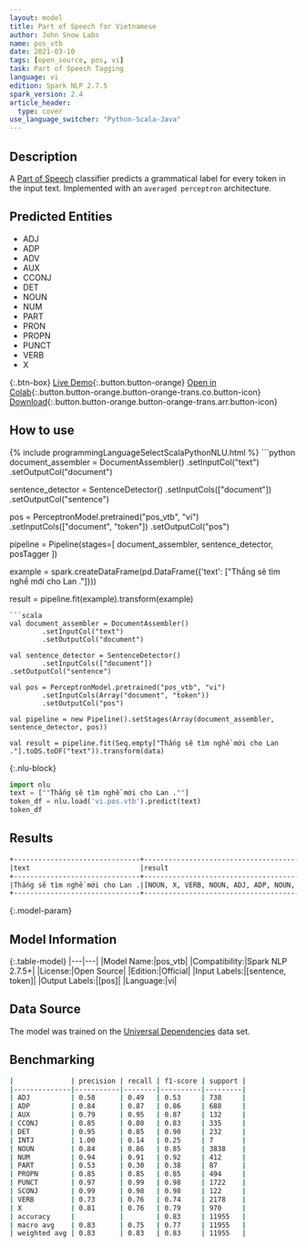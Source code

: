 ```yaml
---
layout: model
title: Part of Speech for Vietnamese
author: John Snow Labs
name: pos_vtb
date: 2021-03-10
tags: [open_source, pos, vi]
task: Part of Speech Tagging
language: vi
edition: Spark NLP 2.7.5
spark_version: 2.4
article_header:
  type: cover
use_language_switcher: "Python-Scala-Java"
---
```


## Description

A [Part of Speech](https://en.wikipedia.org/wiki/Part_of_speech) classifier predicts a grammatical label for every token in the input text. Implemented with an `averaged perceptron` architecture.

## Predicted Entities

- ADJ
- ADP
- ADV
- AUX
- CCONJ
- DET
- NOUN
- NUM
- PART
- PRON
- PROPN
- PUNCT
- VERB
- X

{:.btn-box}
[Live Demo](https://demo.johnsnowlabs.com/public/GRAMMAR_EN/){:.button.button-orange}
[Open in Colab](https://colab.research.google.com/github/JohnSnowLabs/spark-nlp-workshop/blob/master/tutorials/streamlit_notebooks/GRAMMAR_EN.ipynb){:.button.button-orange.button-orange-trans.co.button-icon}
[Download](https://s3.amazonaws.com/auxdata.johnsnowlabs.com/public/models/pos_vtb_vi_2.7.5_2.4_1615401332222.zip){:.button.button-orange.button-orange-trans.arr.button-icon}

## How to use



<div class="tabs-box" markdown="1">
{% include programmingLanguageSelectScalaPythonNLU.html %}
```python
document_assembler = DocumentAssembler()
  .setInputCol("text")
  .setOutputCol("document")

sentence_detector = SentenceDetector()
  .setInputCols(["document"])
  .setOutputCol("sentence")

pos = PerceptronModel.pretrained("pos_vtb", "vi")
  .setInputCols(["document", "token"])
  .setOutputCol("pos")

pipeline = Pipeline(stages=[
  document_assembler,
  sentence_detector,
  posTagger
])

example = spark.createDataFrame(pd.DataFrame({'text': ["Thắng sẽ tìm nghề mới cho Lan ."]}))

result = pipeline.fit(example).transform(example)
```
```scala
val document_assembler = DocumentAssembler()
        .setInputCol("text")
        .setOutputCol("document")

val sentence_detector = SentenceDetector()
        .setInputCols(["document"])
.setOutputCol("sentence")

val pos = PerceptronModel.pretrained("pos_vtb", "vi")
        .setInputCols(Array("document", "token"))
        .setOutputCol("pos")

val pipeline = new Pipeline().setStages(Array(document_assembler, sentence_detector, pos))

val result = pipeline.fit(Seq.empty["Thắng sẽ tìm nghề mới cho Lan ."].toDS.toDF("text")).transform(data)
```

{:.nlu-block}
```python
import nlu
text = [""Thắng sẽ tìm nghề mới cho Lan .""]
token_df = nlu.load('vi.pos.vtb').predict(text)
token_df
```
</div>

## Results

```bash
+-------------------------------+--------------------------------------------+
|text                           |result                                      |
+-------------------------------+--------------------------------------------+
|Thắng sẽ tìm nghề mới cho Lan .|[NOUN, X, VERB, NOUN, ADJ, ADP, NOUN, PUNCT]|
+-------------------------------+--------------------------------------------+
```

{:.model-param}
## Model Information

{:.table-model}
|---|---|
|Model Name:|pos_vtb|
|Compatibility:|Spark NLP 2.7.5+|
|License:|Open Source|
|Edition:|Official|
|Input Labels:|[sentence, token]|
|Output Labels:|[pos]|
|Language:|vi|

## Data Source

The model was trained on the [Universal Dependencies](https://www.universaldependencies.org) data set.

## Benchmarking

```bash
|              | precision | recall | f1-score | support |
|--------------|-----------|--------|----------|---------|
| ADJ          | 0.58      | 0.49   | 0.53     | 738     |
| ADP          | 0.84      | 0.87   | 0.86     | 688     |
| AUX          | 0.79      | 0.95   | 0.87     | 132     |
| CCONJ        | 0.85      | 0.80   | 0.83     | 335     |
| DET          | 0.95      | 0.85   | 0.90     | 232     |
| INTJ         | 1.00      | 0.14   | 0.25     | 7       |
| NOUN         | 0.84      | 0.86   | 0.85     | 3838    |
| NUM          | 0.94      | 0.91   | 0.92     | 412     |
| PART         | 0.53      | 0.30   | 0.38     | 87      |
| PROPN        | 0.85      | 0.85   | 0.85     | 494     |
| PUNCT        | 0.97      | 0.99   | 0.98     | 1722    |
| SCONJ        | 0.99      | 0.98   | 0.98     | 122     |
| VERB         | 0.73      | 0.76   | 0.74     | 2178    |
| X            | 0.81      | 0.76   | 0.79     | 970     |
| accuracy     |           |        | 0.83     | 11955   |
| macro avg    | 0.83      | 0.75   | 0.77     | 11955   |
| weighted avg | 0.83      | 0.83   | 0.83     | 11955   |
```
